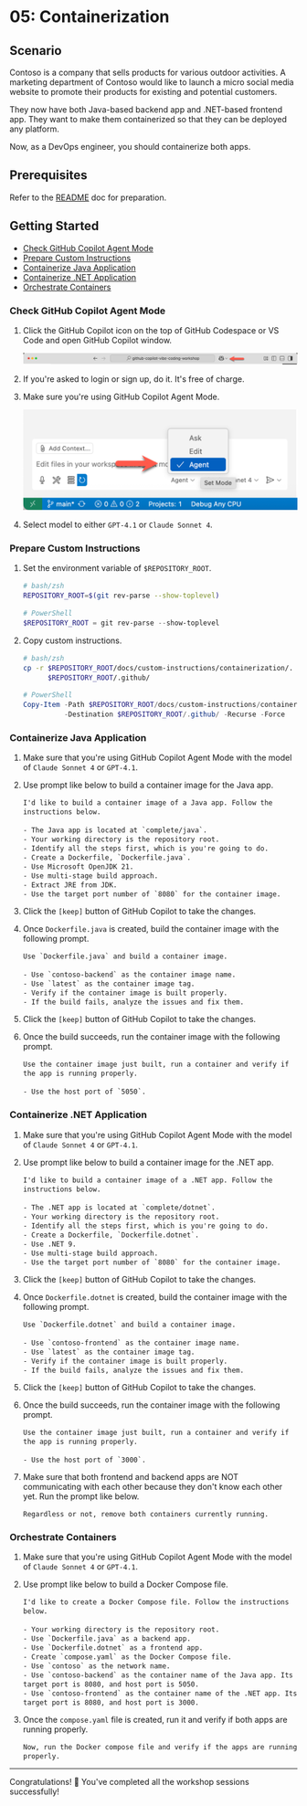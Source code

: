 # 05: Containerization

## Scenario

Contoso is a company that sells products for various outdoor activities. A marketing department of Contoso would like to launch a micro social media website to promote their products for existing and potential customers.

They now have both Java-based backend app and .NET-based frontend app. They want to make them containerized so that they can be deployed any platform.

Now, as a DevOps engineer, you should containerize both apps.

## Prerequisites

Refer to the [README](../README.md) doc for preparation.

## Getting Started

- [Check GitHub Copilot Agent Mode](#check-github-copilot-agent-mode)
- [Prepare Custom Instructions](#prepare-custom-instructions)
- [Containerize Java Application](#containerize-java-application)
- [Containerize .NET Application](#containerize-net-application)
- [Orchestrate Containers](#orchestrate-containers)

### Check GitHub Copilot Agent Mode

1. Click the GitHub Copilot icon on the top of GitHub Codespace or VS Code and open GitHub Copilot window.

   ![Open GitHub Copilot Chat](./images/setup-02.png)

1. If you're asked to login or sign up, do it. It's free of charge.
1. Make sure you're using GitHub Copilot Agent Mode.

   ![GitHub Copilot Agent Mode](./images/setup-03.png)

1. Select model to either `GPT-4.1` or `Claude Sonnet 4`.

### Prepare Custom Instructions

1. Set the environment variable of `$REPOSITORY_ROOT`.

   ```bash
   # bash/zsh
   REPOSITORY_ROOT=$(git rev-parse --show-toplevel)
   ```

   ```powershell
   # PowerShell
   $REPOSITORY_ROOT = git rev-parse --show-toplevel
   ```

1. Copy custom instructions.

    ```bash
    # bash/zsh
    cp -r $REPOSITORY_ROOT/docs/custom-instructions/containerization/. \
          $REPOSITORY_ROOT/.github/
    ```

    ```powershell
    # PowerShell
    Copy-Item -Path $REPOSITORY_ROOT/docs/custom-instructions/containerization/* `
              -Destination $REPOSITORY_ROOT/.github/ -Recurse -Force
    ```

### Containerize Java Application

1. Make sure that you're using GitHub Copilot Agent Mode with the model of `Claude Sonnet 4` or `GPT-4.1`.
1. Use prompt like below to build a container image for the Java app.

    ```text
    I'd like to build a container image of a Java app. Follow the instructions below.

    - The Java app is located at `complete/java`.
    - Your working directory is the repository root.
    - Identify all the steps first, which is you're going to do.
    - Create a Dockerfile, `Dockerfile.java`.
    - Use Microsoft OpenJDK 21.
    - Use multi-stage build approach.
    - Extract JRE from JDK.
    - Use the target port number of `8080` for the container image.
    ```

1. Click the `[keep]` button of GitHub Copilot to take the changes.

1. Once `Dockerfile.java` is created, build the container image with the following prompt.

    ```text
    Use `Dockerfile.java` and build a container image.

    - Use `contoso-backend` as the container image name.
    - Use `latest` as the container image tag.
    - Verify if the container image is built properly.
    - If the build fails, analyze the issues and fix them.
    ```

1. Click the `[keep]` button of GitHub Copilot to take the changes.

1. Once the build succeeds, run the container image with the following prompt.

    ```text
    Use the container image just built, run a container and verify if the app is running properly.
    
    - Use the host port of `5050`.
    ```

### Containerize .NET Application

1. Make sure that you're using GitHub Copilot Agent Mode with the model of `Claude Sonnet 4` or `GPT-4.1`.
1. Use prompt like below to build a container image for the .NET app.

    ```text
    I'd like to build a container image of a .NET app. Follow the instructions below.

    - The .NET app is located at `complete/dotnet`.
    - Your working directory is the repository root.
    - Identify all the steps first, which is you're going to do.
    - Create a Dockerfile, `Dockerfile.dotnet`.
    - Use .NET 9.
    - Use multi-stage build approach.
    - Use the target port number of `8080` for the container image.
    ```

1. Click the `[keep]` button of GitHub Copilot to take the changes.

1. Once `Dockerfile.dotnet` is created, build the container image with the following prompt.

    ```text
    Use `Dockerfile.dotnet` and build a container image.

    - Use `contoso-frontend` as the container image name.
    - Use `latest` as the container image tag.
    - Verify if the container image is built properly.
    - If the build fails, analyze the issues and fix them.
    ```

1. Click the `[keep]` button of GitHub Copilot to take the changes.

1. Once the build succeeds, run the container image with the following prompt.

    ```text
    Use the container image just built, run a container and verify if the app is running properly.
    
    - Use the host port of `3000`.
    ```

1. Make sure that both frontend and backend apps are NOT communicating with each other because they don't know each other yet. Run the prompt like below.

    ```text
    Regardless or not, remove both containers currently running.
    ```

### Orchestrate Containers

1. Make sure that you're using GitHub Copilot Agent Mode with the model of `Claude Sonnet 4` or `GPT-4.1`.
1. Use prompt like below to build a Docker Compose file.

    ```text
    I'd like to create a Docker Compose file. Follow the instructions below.
    
    - Your working directory is the repository root.
    - Use `Dockerfile.java` as a backend app.
    - Use `Dockerfile.dotnet` as a frontend app.
    - Create `compose.yaml` as the Docker Compose file.
    - Use `contoso` as the network name.
    - Use `contoso-backend` as the container name of the Java app. Its target port is 8080, and host port is 5050.
    - Use `contoso-frontend` as the container name of the .NET app. Its target port is 8080, and host port is 3000.
    ```

1. Once the `compose.yaml` file is created, run it and verify if both apps are running properly.

    ```text
    Now, run the Docker compose file and verify if the apps are running properly.
    ```

---

Congratulations! 🎉 You've completed all the workshop sessions successfully!
